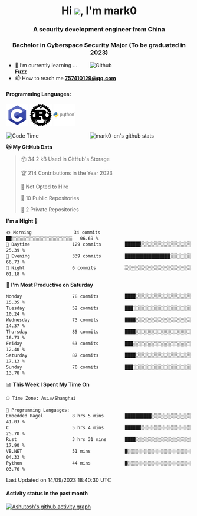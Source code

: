 <h1 align="center">Hi <img src="https://raw.githubusercontent.com/iampavangandhi/iampavangandhi/master/gifs/Hi.gif" width="30px">, I'm mark0</h1>

<h3 align="center">A security development engineer from China</h3>
<h3 align="center">Bachelor in Cyberspace Security Major (To be graduated in 2023)</h3>

<img width="55%" align="right" alt="Github" src="https://raw.githubusercontent.com/onimur/.github/master/.resources/git-header.svg" />

<!-- - 🔭 I’m currently working on **vKarma Webapp** -->
<!-- - 💬 Ask me about ... **Web Develpoment** -->
<!-- - 😄 Employement ... **Open for intern opportunities** -->
<!-- - ⚡ Fun fact ... **Anime**❤ -->
- 🌱 I’m currently learning ... **Fuzz**
- 📫 How to reach me **757410129@qq.com**
<!-- - 📨 Or reach me **757410129@qq.com** -->

<h4>Programming Languages: </h4>
<p align="left">
 <img style="margin: auto;" src="https://raw.githubusercontent.com/sachinverma53121/sachinverma53121/master/icons/c.png" alt=c width="60" height="60"/>
 <img style="margin: auto;" src="https://raw.githubusercontent.com/mark0-cn/blog_img/master/img/202309031232124.png" alt=cplusplus width="60" height="60"/>
 <img style="margin: auto;" src="https://raw.githubusercontent.com/sachinverma53121/sachinverma53121/master/icons/python.png" alt=python width="60" height="60"/>
</p>


<img width="55%" align="right" alt="mark0-cn's github stats" src="https://github-readme-stats.vercel.app/api?username=mark0-cn&show_icons=true&hide_border=true" />

<!--START_SECTION:waka-->
![Code Time](http://img.shields.io/badge/Code%20Time-1%2C255%20hrs%2058%20mins-blue)

**🐱 My GitHub Data** 

> 📦 34.2 kB Used in GitHub's Storage 
 > 
> 🏆 214 Contributions in the Year 2023
 > 
> 🚫 Not Opted to Hire
 > 
> 📜 10 Public Repositories 
 > 
> 🔑 2 Private Repositories 
 > 
**I'm a Night 🦉** 

```text
🌞 Morning                34 commits          ██░░░░░░░░░░░░░░░░░░░░░░░   06.69 % 
🌆 Daytime                129 commits         ██████░░░░░░░░░░░░░░░░░░░   25.39 % 
🌃 Evening                339 commits         █████████████████░░░░░░░░   66.73 % 
🌙 Night                  6 commits           ░░░░░░░░░░░░░░░░░░░░░░░░░   01.18 % 
```
📅 **I'm Most Productive on Saturday** 

```text
Monday                   78 commits          ████░░░░░░░░░░░░░░░░░░░░░   15.35 % 
Tuesday                  52 commits          ███░░░░░░░░░░░░░░░░░░░░░░   10.24 % 
Wednesday                73 commits          ████░░░░░░░░░░░░░░░░░░░░░   14.37 % 
Thursday                 85 commits          ████░░░░░░░░░░░░░░░░░░░░░   16.73 % 
Friday                   63 commits          ███░░░░░░░░░░░░░░░░░░░░░░   12.40 % 
Saturday                 87 commits          ████░░░░░░░░░░░░░░░░░░░░░   17.13 % 
Sunday                   70 commits          ███░░░░░░░░░░░░░░░░░░░░░░   13.78 % 
```


📊 **This Week I Spent My Time On** 

```text
🕑︎ Time Zone: Asia/Shanghai

💬 Programming Languages: 
Embedded Ragel           8 hrs 5 mins        ██████████░░░░░░░░░░░░░░░   41.03 % 
C                        5 hrs 4 mins        ██████░░░░░░░░░░░░░░░░░░░   25.70 % 
Rust                     3 hrs 31 mins       ████░░░░░░░░░░░░░░░░░░░░░   17.90 % 
VB.NET                   51 mins             █░░░░░░░░░░░░░░░░░░░░░░░░   04.33 % 
Python                   44 mins             █░░░░░░░░░░░░░░░░░░░░░░░░   03.76 % 
```


 Last Updated on 14/09/2023 18:40:30 UTC
<!--END_SECTION:waka-->

<h4>Activity status in the past month</h4>

[![Ashutosh's github activity graph](https://github-readme-activity-graph.vercel.app/graph?username=mark0-cn&theme=dracula)](https://github.com/ashutosh00710/github-readme-activity-graph)

<!--
**mark0-cn/mark0-cn** is a ✨ _special_ ✨ repository because its `README.md` (this file) appears on your GitHub profile.

Here are some ideas to get you started:

- 🔭 I’m currently working on ...
- 🌱 I’m currently learning ...
- 👯 I’m looking to collaborate on ...
- 🤔 I’m looking for help with ...
- 💬 Ask me about ...
- 📫 How to reach me: ...
- 😄 Pronouns: ...
- ⚡ Fun fact: ...
-->
